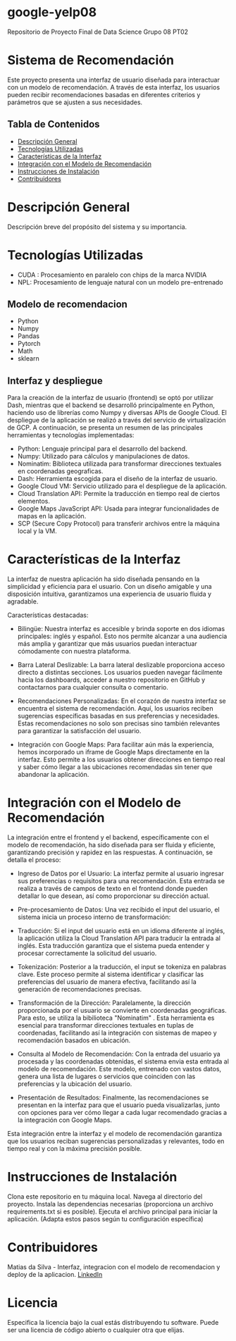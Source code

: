 # google-yelp08
Repositorio de Proyecto Final de Data Science Grupo 08 PT02

# Sistema de Recomendación

Este proyecto presenta una interfaz de usuario diseñada para interactuar con un modelo de recomendación. A través de esta interfaz, los usuarios pueden recibir recomendaciones basadas en diferentes criterios y parámetros que se ajusten a sus necesidades.

## Tabla de Contenidos
- [Descripción General](#descripción-general)
- [Tecnologías Utilizadas](#tecnologías-utilizadas)
- [Características de la Interfaz](#características-de-la-interfaz)
- [Integración con el Modelo de Recomendación](#integración-con-el-modelo-de-recomendación)
- [Instrucciones de Instalación](#instrucciones-de-instalación) 
- [Contribuidores](#contribuidores)

# Descripción General

Descripción breve del propósito del sistema y su importancia.

# Tecnologías Utilizadas
- CUDA : Procesamiento en paralelo con chips de la marca NVIDIA
- NPL: Procesamiento de lenguaje natural con un modelo pre-entrenado

## Modelo de recomendacion
- Python
- Numpy
- Pandas
- Pytorch
- Math
- sklearn

## Interfaz y despliegue

Para la creación de la interfaz de usuario (frontend) se optó por utilizar Dash, mientras que el backend se desarrolló principalmente en Python, haciendo uso de librerías como Numpy y diversas APIs de Google Cloud. El despliegue de la aplicación se realizó a través del servicio de virtualización de GCP. A continuación, se presenta un resumen de las principales herramientas y tecnologías implementadas:

- Python: Lenguaje principal para el desarrollo del backend.
- Numpy: Utilizado para cálculos y manipulaciones de datos.
- Nominatim: Biblioteca utilizada para transformar direcciones textuales en coordenadas geograficas.
- Dash: Herramienta escogida para el diseño de la interfaz de usuario.
- Google Cloud VM: Servicio utilizado para el despliegue de la aplicación.
- Cloud Translation API: Permite la traducción en tiempo real de ciertos elementos.
- Google Maps JavaScript API: Usada para integrar funcionalidades de mapas en la aplicación.
- SCP (Secure Copy Protocol) para transferir archivos entre la máquina local y la VM.


# Características de la Interfaz

La interfaz de nuestra aplicación ha sido diseñada pensando en la simplicidad y eficiencia para el usuario. Con un diseño amigable y una disposición intuitiva, garantizamos una experiencia de usuario fluida y agradable.

Características destacadas:

- Bilingüe: Nuestra interfaz es accesible y brinda soporte en dos idiomas principales: inglés y español. Esto nos permite alcanzar a una audiencia más amplia y garantizar que más usuarios puedan interactuar cómodamente con nuestra plataforma.

- Barra Lateral Deslizable: La barra lateral deslizable proporciona acceso directo a distintas secciones. Los usuarios pueden navegar fácilmente hacia los dashboards, acceder a nuestro repositorio en GitHub y contactarnos para cualquier consulta o comentario.

- Recomendaciones Personalizadas: En el corazón de nuestra interfaz se encuentra el sistema de recomendación. Aquí, los usuarios reciben sugerencias específicas basadas en sus preferencias y necesidades. Estas recomendaciones no solo son precisas sino también relevantes para garantizar la satisfacción del usuario.

- Integración con Google Maps: Para facilitar aún más la experiencia, hemos incorporado un iframe de Google Maps directamente en la interfaz. Esto permite a los usuarios obtener direcciones en tiempo real y saber cómo llegar a las ubicaciones recomendadas sin tener que abandonar la aplicación.

# Integración con el Modelo de Recomendación

La integración entre el frontend y el backend, específicamente con el modelo de recomendación, ha sido diseñada para ser fluida y eficiente, garantizando precisión y rapidez en las respuestas. A continuación, se detalla el proceso:

- Ingreso de Datos por el Usuario: La interfaz permite al usuario ingresar sus preferencias o requisitos para una recomendación. Esta entrada se realiza a través de campos de texto en el frontend donde pueden detallar lo que desean, así como proporcionar su dirección actual.

- Pre-procesamiento de Datos: Una vez recibido el input del usuario, el sistema inicia un proceso interno de transformación:

- Traducción: Si el input del usuario está en un idioma diferente al inglés, la aplicación utiliza la Cloud Translation API para traducir la entrada al inglés. Esta traducción garantiza que el sistema pueda entender y procesar correctamente la solicitud del usuario.

- Tokenización: Posterior a la traducción, el input se tokeniza en palabras clave. Este proceso permite al sistema identificar y clasificar las preferencias del usuario de manera efectiva, facilitando así la generación de recomendaciones precisas.

- Transformación de la Dirección: Paralelamente, la dirección proporcionada por el usuario se convierte en coordenadas geográficas. Para esto, se utiliza la bibilioteca "Nominatim" . Esta herramienta es esencial para transformar direcciones textuales en tuplas de coordenadas, facilitando así la integración con sistemas de mapeo y recomendación basados en ubicación.

- Consulta al Modelo de Recomendación: Con la entrada del usuario ya procesada y las coordenadas obtenidas, el sistema envia esta entrada al modelo de recomendación. Este modelo, entrenado con vastos datos, genera una lista de lugares o servicios que coinciden con las preferencias y la ubicación del usuario.

- Presentación de Resultados: Finalmente, las recomendaciones se presentan en la interfaz para que el usuario pueda visualizarlas, junto con opciones para ver cómo llegar a cada lugar recomendado gracias a la integración con Google Maps.

Esta integración entre la interfaz y el modelo de recomendación garantiza que los usuarios reciban sugerencias personalizadas y relevantes, todo en tiempo real y con la máxima precisión posible.

# Instrucciones de Instalación

Clona este repositorio en tu máquina local.
Navega al directorio del proyecto.
Instala las dependencias necesarias (proporciona un archivo requirements.txt si es posible).
Ejecuta el archivo principal para iniciar la aplicación.
(Adapta estos pasos según tu configuración específica)

# Contribuidores

Matias da Silva - Interfaz, integracion con el modelo de recomendacion y deploy de la aplicacion. [LinkedIn](https://www.linkedin.com/in/matiasdasilva92/)

# Licencia

Especifica la licencia bajo la cual estás distribuyendo tu software. Puede ser una licencia de código abierto o cualquier otra que elijas.

